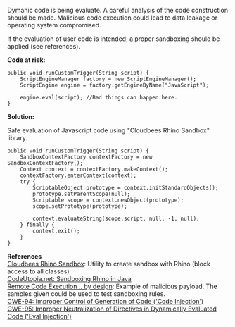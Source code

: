  Dymanic code is being evaluate. A careful analysis of the code construction should be made. Malicious code execution could lead to data leakage or operating system compromised.

If the evaluation of user code is intended, a proper sandboxing should be applied (see references).

**Code at risk:**

```
public void runCustomTrigger(String script) {
    ScriptEngineManager factory = new ScriptEngineManager();
    ScriptEngine engine = factory.getEngineByName("JavaScript");

    engine.eval(script); //Bad things can happen here.
}
```

**Solution:**

Safe evaluation of Javascript code using "Cloudbees Rhino Sandbox" library.

```
public void runCustomTrigger(String script) {
    SandboxContextFactory contextFactory = new SandboxContextFactory();
    Context context = contextFactory.makeContext();
    contextFactory.enterContext(context);
    try {
        ScriptableObject prototype = context.initStandardObjects();
        prototype.setParentScope(null);
        Scriptable scope = context.newObject(prototype);
        scope.setPrototype(prototype);

        context.evaluateString(scope,script, null, -1, null);
    } finally {
        context.exit();
    }
}
```
  

**References**  
[Cloudbees Rhino Sandbox](https://github.com/cloudbees/rhino-sandbox): Utility to create sandbox with Rhino (block access to all classes)  
[CodeUtopia.net: Sandboxing Rhino in Java](http://codeutopia.net/blog/2009/01/02/sandboxing-rhino-in-java/)  
[Remote Code Execution .. by design](http://blog.h3xstream.com/2014/11/remote-code-execution-by-design.html): Example of malicious payload. The samples given could be used to test sandboxing rules.  
[CWE-94: Improper Control of Generation of Code ('Code Injection')](http://cwe.mitre.org/data/definitions/94.html)  
[CWE-95: Improper Neutralization of Directives in Dynamically Evaluated Code ('Eval Injection')](https://cwe.mitre.org/data/definitions/95.html)

